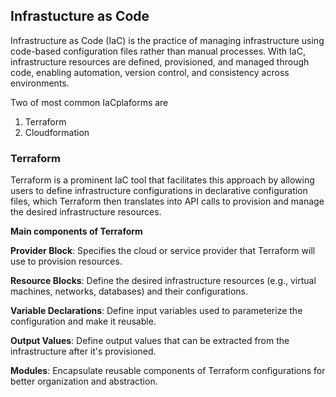 ## Infrastucture as Code

Infrastructure as Code (IaC) is the practice of managing infrastructure using code-based configuration files rather than manual processes. With IaC, infrastructure resources are defined, provisioned, and managed through code, enabling automation, version control, and consistency across environments.

Two of most common IaCplaforms are 


1. Terraform
2. Cloudformation

### Terraform

Terraform is a prominent IaC tool that facilitates this approach by allowing users to define infrastructure configurations in declarative configuration files, which Terraform then translates into API calls to provision and manage the desired infrastructure resources.

**Main components of Terraform**

**Provider Block**:
 Specifies the cloud or service provider that Terraform will use to provision resources.

**Resource Blocks**:
 Define the desired infrastructure resources (e.g., virtual machines, networks, databases) and their configurations.

**Variable Declarations**:
 Define input variables used to parameterize the configuration and make it reusable.

**Output Values**: Define output values that can be extracted from the infrastructure after it's provisioned.

**Modules**: Encapsulate reusable components of Terraform configurations for better organization and abstraction.